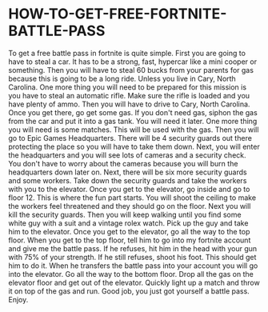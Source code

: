 # HOW-TO-GET-FREE-FORTNITE-BATTLE-PASS
To get a free battle pass in fortnite is quite simple. First you are going to have to steal a car. It has to be a strong, fast, hypercar like a mini cooper or something. Then you will have to steal 60 bucks from your parents for gas because this is going to be a long ride. Unless you live in Cary, North Carolina. One more thing you will need to be prepared for this mission is you have to steal an automatic rifle. Make sure the rifle is loaded and you have plenty of ammo. Then you will have to drive to Cary, North Carolina. Once you get there, go get some gas. If you don't need gas, siphon the gas from the car and put it into a gas tank. You will need it later. One more thing you will need is some matches. This will be used with the gas. Then you will go to Epic Games Headquarters. There will be 4 security guards out there protecting the place so you will have to take them down. Next, you will enter the headquarters and you will see lots of cameras and a security check. You don't have to worry about the cameras because you will burn the headquarters down later on. Next, there will be six more security guards and some workers. Take down the security guards and take the workers with you to the elevator. Once you get to the elevator, go inside and go to floor 12. This is where the fun part starts. You will shoot the ceiling to make the workers feel threatened and they should go on the floor. Next you will kill the security guards. Then you will keep walking until you find some white guy with a suit and a vintage rolex watch. Pick up the guy and take him to the elevator. Once you get to the elevator, go all the way to the top floor. When you get to the top floor, tell him to go into my fortnite account and give me the battle pass. If he refuses, hit him in the head with your gun with 75% of your strength. If he still refuses, shoot his foot. This should get him to do it. When he transfers the battle pass into your account you will go into the elevator. Go all the way to the bottom floor. Drop all the gas on the elevator floor and get out of the elevator. Quickly light up a match and throw it on top of the gas and run. Good job, you just got yourself a battle pass. Enjoy.
